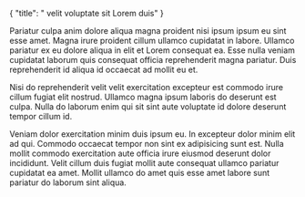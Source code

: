 {
  "title": " velit voluptate sit Lorem duis"
}

Pariatur culpa anim dolore aliqua magna proident nisi ipsum ipsum eu sint esse amet. Magna irure proident cillum ullamco cupidatat in labore. Ullamco pariatur ex eu dolore aliqua in elit et Lorem consequat ea. Esse nulla veniam cupidatat laborum quis consequat officia reprehenderit magna pariatur. Duis reprehenderit id aliqua id occaecat ad mollit eu et.

Nisi do reprehenderit velit velit exercitation excepteur est commodo irure cillum fugiat elit nostrud. Ullamco magna ipsum laboris do deserunt est culpa. Nulla do laborum enim qui sit sint aute voluptate id dolore deserunt tempor cillum id.

Veniam dolor exercitation minim duis ipsum eu. In excepteur dolor minim elit ad qui. Commodo occaecat tempor non sint ex adipisicing sunt est. Nulla mollit commodo exercitation aute officia irure eiusmod deserunt dolor incididunt. Velit cillum duis fugiat mollit aute consequat ullamco pariatur cupidatat ea amet. Mollit ullamco do amet quis esse amet labore sunt pariatur do laborum sint aliqua.